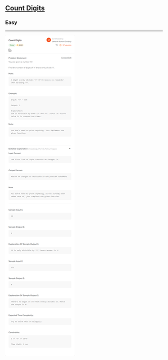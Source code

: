 <h2><a href="https://www.codingninjas.com/studio/problems/count-digits_8416387?utm_source=striver&utm_medium=website&utm_campaign=a_zcoursetuf">Count Digits</a></h2><h3>Easy</h3><hr>

![](./Count%20Digits%20-%20Coding%20Ninjas%20.png)